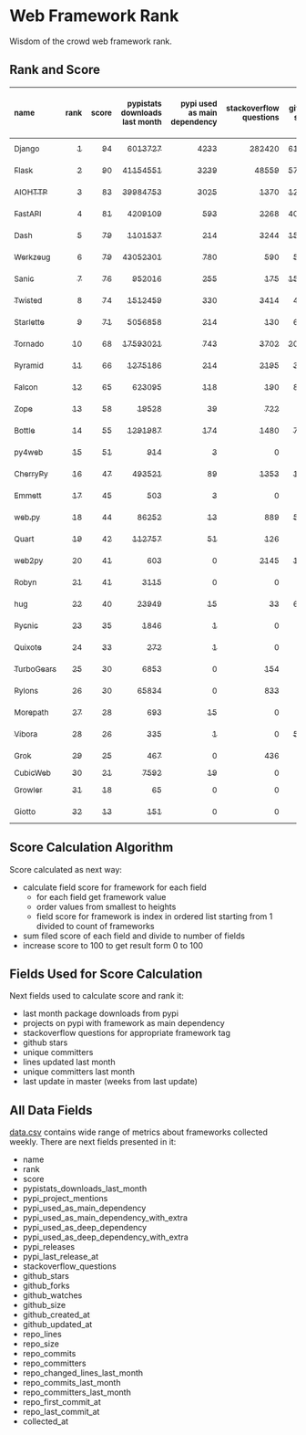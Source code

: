 # Web Framework Rank
Wisdom of the crowd web framework rank.

## Rank and Score
<sub>name</sub> | <sub>rank</sub> | <sub>score</sub> | <sub>pypistats downloads last month</sub> | <sub>pypi used as main dependency</sub> | <sub>stackoverflow questions</sub> | <sub>github stars</sub> | <sub>repo unique committers</sub> | <sub>repo changed lines last month</sub> | <sub>repo unique committers last month</sub> | <sub>repo last commit</sub>
:--- | ---: | ---: | ---: | ---: | ---: | ---: | ---: | ---: | ---: | ---:
[<sub>Django</sub>](https://github.com/django/django "first commit: 2005-07-13") | [<sub>1</sub>](# "  +0 last week") | [<sub>94</sub>](# "  -2 last week") | [<sub>6013727</sub>](# "  #5 in pypistats downloads last month -0.18% last week") | [<sub>4233</sub>](# "  #1 in pypi used as main dependency +0.47% last week") | [<sub>282420</sub>](# "  #1 in stackoverflow questions +0.09% last week") | [<sub>61769</sub>](# "  #1 in github stars +0.19% last week") | [<sub>2629</sub>](# "  #1 in repo unique committers +0.15% last week") | [<sub>4521</sub>](# "  #5 in repo changed lines last month -3.6% last week") | [<sub>32</sub>](# "  #1 in repo unique committers last month +0.0% last week") | [<sub>2022-01-14</sub>](# "▼ #3 in repo last commit 1 week ago")
[<sub>Flask</sub>](https://github.com/pallets/flask "first commit: 2010-04-06; uses: Werkzeug") | [<sub>2</sub>](# "  +0 last week") | [<sub>90</sub>](# "  +3 last week") | [<sub>41154551</sub>](# "  #2 in pypistats downloads last month +1.45% last week") | [<sub>3239</sub>](# "  #2 in pypi used as main dependency +0.72% last week") | [<sub>48559</sub>](# "  #2 in stackoverflow questions -0.01% last week") | [<sub>57647</sub>](# "  #2 in github stars +0.11% last week") | [<sub>767</sub>](# "  #2 in repo unique committers +0.0% last week") | [<sub>788</sub>](# "▲ #10 in repo changed lines last month +36.33% last week") | [<sub>5</sub>](# "▼ #6 in repo unique committers last month -16.67% last week") | [<sub>2022-01-14</sub>](# "▲ #3 in repo last commit 1 week ago")
[<sub>AIOHTTP</sub>](https://github.com/aio-libs/aiohttp "first commit: 2013-10-01") | [<sub>3</sub>](# "  +0 last week") | [<sub>83</sub>](# "  -3 last week") | [<sub>39984753</sub>](# "  #3 in pypistats downloads last month +2.35% last week") | [<sub>3025</sub>](# "  #3 in pypi used as main dependency +0.6% last week") | [<sub>1370</sub>](# "  #10 in stackoverflow questions +0.07% last week") | [<sub>12056</sub>](# "  #7 in github stars +0.16% last week") | [<sub>655</sub>](# "  #3 in repo unique committers +0.15% last week") | [<sub>182</sub>](# "▼ #14 in repo changed lines last month -78.89% last week") | [<sub>8</sub>](# "▼ #3 in repo unique committers last month +0.0% last week") | [<sub>2022-01-14</sub>](# "▲ #3 in repo last commit 1 week ago")
[<sub>FastAPI</sub>](https://github.com/tiangolo/fastapi "first commit: 2018-12-05; uses: Starlette") | [<sub>4</sub>](# "  +0 last week") | [<sub>81</sub>](# "  -3 last week") | [<sub>4209109</sub>](# "  #7 in pypistats downloads last month +2.77% last week") | [<sub>593</sub>](# "  #6 in pypi used as main dependency +1.02% last week") | [<sub>2268</sub>](# "  #6 in stackoverflow questions +1.3% last week") | [<sub>40596</sub>](# "  #3 in github stars +0.6% last week") | [<sub>291</sub>](# "  #8 in repo unique committers +0.0% last week") | [<sub>12280</sub>](# "▼ #4 in repo changed lines last month -2.33% last week") | [<sub>4</sub>](# "▼ #8 in repo unique committers last month -20.0% last week") | [<sub>2022-01-07</sub>](# "▼ #13 in repo last commit 2 weeks ago")
[<sub>Dash</sub>](https://github.com/plotly/dash "first commit: 2015-04-10") | [<sub>5</sub>](# "  +0 last week") | [<sub>79</sub>](# "  +1 last week") | [<sub>1101537</sub>](# "  #11 in pypistats downloads last month -3.33% last week") | [<sub>214</sub>](# "▲ #9 in pypi used as main dependency +0.94% last week") | [<sub>3244</sub>](# "  #5 in stackoverflow questions +0.22% last week") | [<sub>15746</sub>](# "  #6 in github stars +0.27% last week") | [<sub>128</sub>](# "  #16 in repo unique committers +1.59% last week") | [<sub>176955</sub>](# "  #1 in repo changed lines last month -8.08% last week") | [<sub>7</sub>](# "▲ #4 in repo unique committers last month +40.0% last week") | [<sub>2022-01-14</sub>](# "▲ #3 in repo last commit 1 week ago")
[<sub>Werkzeug</sub>](https://github.com/pallets/werkzeug "first commit: 2007-05-04; used by: Flask and Quart") | [<sub>6</sub>](# "  +0 last week") | [<sub>79</sub>](# "  +2 last week") | [<sub>43052301</sub>](# "  #1 in pypistats downloads last month +0.59% last week") | [<sub>780</sub>](# "  #4 in pypi used as main dependency +0.52% last week") | [<sub>590</sub>](# "  #15 in stackoverflow questions +0.0% last week") | [<sub>5944</sub>](# "  #12 in github stars +0.13% last week") | [<sub>451</sub>](# "  #4 in repo unique committers +0.0% last week") | [<sub>1084</sub>](# "  #8 in repo changed lines last month -4.24% last week") | [<sub>3</sub>](# "  #9 in repo unique committers last month +0.0% last week") | [<sub>2022-01-13</sub>](# "▲ #3 in repo last commit 1 week ago")
[<sub>Sanic</sub>](https://github.com/sanic-org/sanic "first commit: 2016-05-26") | [<sub>7</sub>](# "  +0 last week") | [<sub>76</sub>](# "  -1 last week") | [<sub>952016</sub>](# "  #12 in pypistats downloads last month +6.56% last week") | [<sub>255</sub>](# "  #8 in pypi used as main dependency +0.79% last week") | [<sub>175</sub>](# "  #18 in stackoverflow questions +0.0% last week") | [<sub>15751</sub>](# "  #5 in github stars +0.15% last week") | [<sub>342</sub>](# "  #7 in repo unique committers +0.0% last week") | [<sub>4303</sub>](# "  #6 in repo changed lines last month +10.45% last week") | [<sub>6</sub>](# "▼ #5 in repo unique committers last month -14.29% last week") | [<sub>2022-01-13</sub>](# "▲ #3 in repo last commit 1 week ago")
[<sub>Twisted</sub>](https://github.com/twisted/twisted "first commit: 2001-07-09") | [<sub>8</sub>](# "▲ +4 last week") | [<sub>74</sub>](# "▲ +15 last week") | [<sub>1512459</sub>](# "  #8 in pypistats downloads last month -1.49% last week") | [<sub>330</sub>](# "  #7 in pypi used as main dependency +0.0% last week") | [<sub>3414</sub>](# "  #4 in stackoverflow questions +0.06% last week") | [<sub>4461</sub>](# "  #15 in github stars +0.02% last week") | [<sub>266</sub>](# "  #10 in repo unique committers +0.0% last week") | [<sub>70</sub>](# "▲ #16 in repo changed lines last month +100% last week") | [<sub>2</sub>](# "▲ #13 in repo unique committers last month +100% last week") | [<sub>2022-01-15</sub>](# "▲ #1 in repo last commit 1 week ago")
[<sub>Starlette</sub>](https://github.com/encode/starlette "first commit: 2018-06-25; used by: FastAPI") | [<sub>9</sub>](# "▼ -1 last week") | [<sub>71</sub>](# "▼ -3 last week") | [<sub>5056858</sub>](# "  #6 in pypistats downloads last month +1.5% last week") | [<sub>214</sub>](# "  #9 in pypi used as main dependency +0.0% last week") | [<sub>130</sub>](# "  #20 in stackoverflow questions +0.0% last week") | [<sub>6471</sub>](# "  #11 in github stars +0.65% last week") | [<sub>189</sub>](# "▲ #12 in repo unique committers +0.53% last week") | [<sub>493</sub>](# "▼ #12 in repo changed lines last month -29.06% last week") | [<sub>9</sub>](# "▲ #2 in repo unique committers last month +28.57% last week") | [<sub>2022-01-14</sub>](# "▼ #3 in repo last commit 1 week ago")
[<sub>Tornado</sub>](https://github.com/tornadoweb/tornado "first commit: 2009-09-09") | [<sub>10</sub>](# "▼ -1 last week") | [<sub>68</sub>](# "▼ +0 last week") | [<sub>17593021</sub>](# "  #4 in pypistats downloads last month +6.83% last week") | [<sub>743</sub>](# "  #5 in pypi used as main dependency +0.13% last week") | [<sub>3702</sub>](# "  #3 in stackoverflow questions +0.03% last week") | [<sub>20360</sub>](# "  #4 in github stars +0.02% last week") | [<sub>428</sub>](# "  #5 in repo unique committers +0.0% last week") | [<sub>0</sub>](# "  #18 in repo changed lines last month +100% last week") | [<sub>0</sub>](# "  #18 in repo unique committers last month +100% last week") | [<sub>2021-11-03</sub>](# "  #20 in repo last commit 11 weeks ago")
[<sub>Pyramid</sub>](https://github.com/Pylons/pyramid "first commit: 2008-07-04; used by: CubicWeb") | [<sub>11</sub>](# "  +0 last week") | [<sub>66</sub>](# "  -1 last week") | [<sub>1275186</sub>](# "  #10 in pypistats downloads last month -0.78% last week") | [<sub>214</sub>](# "▲ #9 in pypi used as main dependency +0.47% last week") | [<sub>2195</sub>](# "  #7 in stackoverflow questions +0.05% last week") | [<sub>3625</sub>](# "  #16 in github stars +0.06% last week") | [<sub>354</sub>](# "  #6 in repo unique committers +0.0% last week") | [<sub>112</sub>](# "  #15 in repo changed lines last month -3.45% last week") | [<sub>2</sub>](# "▼ #13 in repo unique committers last month -33.33% last week") | [<sub>2021-12-17</sub>](# "▼ #17 in repo last commit 5 weeks ago")
[<sub>Falcon</sub>](https://github.com/falconry/falcon "first commit: 2012-12-06; used by: hug") | [<sub>12</sub>](# "▼ -2 last week") | [<sub>65</sub>](# "▼ -3 last week") | [<sub>623095</sub>](# "  #13 in pypistats downloads last month -0.67% last week") | [<sub>118</sub>](# "  #13 in pypi used as main dependency +0.0% last week") | [<sub>190</sub>](# "  #17 in stackoverflow questions +0.0% last week") | [<sub>8675</sub>](# "  #8 in github stars +0.07% last week") | [<sub>189</sub>](# "  #12 in repo unique committers +0.0% last week") | [<sub>388</sub>](# "  #13 in repo changed lines last month -10.6% last week") | [<sub>5</sub>](# "  #6 in repo unique committers last month +0.0% last week") | [<sub>2022-01-07</sub>](# "▼ #13 in repo last commit 2 weeks ago")
[<sub>Zope</sub>](https://github.com/zopefoundation/Zope "first commit: 1996-06-17") | [<sub>13</sub>](# "  +0 last week") | [<sub>58</sub>](# "  +2 last week") | [<sub>19528</sub>](# "  #19 in pypistats downloads last month +2.44% last week") | [<sub>39</sub>](# "  #16 in pypi used as main dependency +0.0% last week") | [<sub>722</sub>](# "  #14 in stackoverflow questions +0.0% last week") | [<sub>281</sub>](# "  #25 in github stars +0.72% last week") | [<sub>171</sub>](# "  #14 in repo unique committers +0.0% last week") | [<sub>836</sub>](# "▲ #9 in repo changed lines last month +476.55% last week") | [<sub>3</sub>](# "  #9 in repo unique committers last month +0.0% last week") | [<sub>2022-01-09</sub>](# "▲ #3 in repo last commit 1 week ago")
[<sub>Bottle</sub>](https://github.com/bottlepy/bottle "first commit: 2009-06-30") | [<sub>14</sub>](# "  +0 last week") | [<sub>55</sub>](# "  +0 last week") | [<sub>1291987</sub>](# "  #9 in pypistats downloads last month -2.93% last week") | [<sub>174</sub>](# "  #12 in pypi used as main dependency +1.16% last week") | [<sub>1480</sub>](# "  #9 in stackoverflow questions -0.07% last week") | [<sub>7497</sub>](# "  #9 in github stars +0.08% last week") | [<sub>221</sub>](# "  #11 in repo unique committers +0.0% last week") | [<sub>0</sub>](# "  #18 in repo changed lines last month +100% last week") | [<sub>0</sub>](# "  #18 in repo unique committers last month +100% last week") | [<sub>2021-07-07</sub>](# "  #23 in repo last commit 28 weeks ago")
[<sub>py4web</sub>](https://github.com/web2py/py4web "first commit: 2019-03-25") | [<sub>15</sub>](# "  +0 last week") | [<sub>51</sub>](# "  +2 last week") | [<sub>914</sub>](# "  #24 in pypistats downloads last month +4.22% last week") | [<sub>3</sub>](# "  #21 in pypi used as main dependency +0.0% last week") | [<sub>0</sub>](# "  #23 in stackoverflow questions +100% last week") | [<sub>168</sub>](# "  #27 in github stars +0.6% last week") | [<sub>57</sub>](# "  #20 in repo unique committers +0.0% last week") | [<sub>27208</sub>](# "▲ #2 in repo changed lines last month +373.92% last week") | [<sub>3</sub>](# "  #9 in repo unique committers last month +0.0% last week") | [<sub>2022-01-15</sub>](# "  #1 in repo last commit 1 week ago")
[<sub>CherryPy</sub>](https://github.com/cherrypy/cherrypy "first commit: 2004-11-20") | [<sub>16</sub>](# "▲ +1 last week") | [<sub>47</sub>](# "▲ +0 last week") | [<sub>493521</sub>](# "  #14 in pypistats downloads last month +1.94% last week") | [<sub>89</sub>](# "  #14 in pypi used as main dependency +0.0% last week") | [<sub>1353</sub>](# "  #11 in stackoverflow questions -0.07% last week") | [<sub>1491</sub>](# "  #18 in github stars +0.27% last week") | [<sub>142</sub>](# "  #15 in repo unique committers +0.0% last week") | [<sub>0</sub>](# "  #18 in repo changed lines last month +100% last week") | [<sub>0</sub>](# "  #18 in repo unique committers last month +100% last week") | [<sub>2021-09-07</sub>](# "  #21 in repo last commit 19 weeks ago")
[<sub>Emmett</sub>](https://github.com/emmett-framework/emmett "first commit: 2014-10-22") | [<sub>17</sub>](# "▲ +1 last week") | [<sub>45</sub>](# "▲ -1 last week") | [<sub>503</sub>](# "▲ #27 in pypistats downloads last month +52.42% last week") | [<sub>3</sub>](# "  #21 in pypi used as main dependency +0.0% last week") | [<sub>0</sub>](# "  #23 in stackoverflow questions +100% last week") | [<sub>739</sub>](# "  #21 in github stars +0.14% last week") | [<sub>21</sub>](# "  #26 in repo unique committers +0.0% last week") | [<sub>13331</sub>](# "▼ #3 in repo changed lines last month +0.63% last week") | [<sub>1</sub>](# "▼ #16 in repo unique committers last month +0.0% last week") | [<sub>2022-01-10</sub>](# "▼ #3 in repo last commit 1 week ago")
[<sub>web.py</sub>](https://github.com/webpy/webpy "first commit: 1970-01-01") | [<sub>18</sub>](# "▲ +1 last week") | [<sub>44</sub>](# "▲ +0 last week") | [<sub>86252</sub>](# "  #16 in pypistats downloads last month -9.05% last week") | [<sub>13</sub>](# "  #20 in pypi used as main dependency +0.0% last week") | [<sub>889</sub>](# "  #12 in stackoverflow questions +0.0% last week") | [<sub>5655</sub>](# "  #14 in github stars -0.04% last week") | [<sub>89</sub>](# "  #18 in repo unique committers +0.0% last week") | [<sub>0</sub>](# "  #18 in repo changed lines last month +100% last week") | [<sub>0</sub>](# "  #18 in repo unique committers last month +100% last week") | [<sub>2021-09-02</sub>](# "  #22 in repo last commit 20 weeks ago")
[<sub>Quart</sub>](https://gitlab.com/pgjones/quart "first commit: 2017-05-14; uses: Werkzeug") | [<sub>19</sub>](# "▼ -3 last week") | [<sub>42</sub>](# "▼ -7 last week") | [<sub>112757</sub>](# "  #15 in pypistats downloads last month -1.51% last week") | [<sub>51</sub>](# "  #15 in pypi used as main dependency +2.0% last week") | [<sub>126</sub>](# "  #21 in stackoverflow questions +0.0% last week") | [<sub>978</sub>](# "  #19 in github stars +0.2% last week") | [<sub>66</sub>](# "  #19 in repo unique committers +0.0% last week") | [<sub>0</sub>](# "▼ #18 in repo changed lines last month -100.0% last week") | [<sub>0</sub>](# "▼ #18 in repo unique committers last month -100.0% last week") | [<sub>2021-12-14</sub>](# "▼ #17 in repo last commit 5 weeks ago")
[<sub>web2py</sub>](https://github.com/web2py/web2py "first commit: 2011-11-23") | [<sub>20</sub>](# "  +0 last week") | [<sub>41</sub>](# "  +0 last week") | [<sub>603</sub>](# "  #26 in pypistats downloads last month +3.43% last week") | [<sub>0</sub>](# "  #26 in pypi used as main dependency +100% last week") | [<sub>2145</sub>](# "  #8 in stackoverflow questions +0.05% last week") | [<sub>1970</sub>](# "  #17 in github stars +0.15% last week") | [<sub>269</sub>](# "  #9 in repo unique committers +0.0% last week") | [<sub>0</sub>](# "  #18 in repo changed lines last month +100% last week") | [<sub>0</sub>](# "  #18 in repo unique committers last month +100% last week") | [<sub>2021-11-06</sub>](# "  #19 in repo last commit 11 weeks ago")
[<sub>Robyn</sub>](https://github.com/sansyrox/robyn "first commit: 2021-05-22") | [<sub>21</sub>](# "  +0 last week") | [<sub>41</sub>](# "  +1 last week") | [<sub>3115</sub>](# "  #22 in pypistats downloads last month +54.67% last week") | [<sub>0</sub>](# "  #26 in pypi used as main dependency +100% last week") | [<sub>0</sub>](# "  #23 in stackoverflow questions +100% last week") | [<sub>336</sub>](# "  #24 in github stars +1.51% last week") | [<sub>10</sub>](# "  #28 in repo unique committers +11.11% last week") | [<sub>509</sub>](# "▲ #11 in repo changed lines last month -8.62% last week") | [<sub>3</sub>](# "  #9 in repo unique committers last month +0.0% last week") | [<sub>2022-01-13</sub>](# "▲ #3 in repo last commit 1 week ago")
[<sub>hug</sub>](https://github.com/hugapi/hug "first commit: 2015-07-17; uses: Falcon") | [<sub>22</sub>](# "  +0 last week") | [<sub>40</sub>](# "  +1 last week") | [<sub>23949</sub>](# "  #18 in pypistats downloads last month -5.77% last week") | [<sub>15</sub>](# "▲ #18 in pypi used as main dependency +7.14% last week") | [<sub>33</sub>](# "  #22 in stackoverflow questions +0.0% last week") | [<sub>6579</sub>](# "  #10 in github stars +0.03% last week") | [<sub>123</sub>](# "  #17 in repo unique committers +0.0% last week") | [<sub>0</sub>](# "  #18 in repo changed lines last month +100% last week") | [<sub>0</sub>](# "  #18 in repo unique committers last month +100% last week") | [<sub>2020-08-10</sub>](# "  #27 in repo last commit 75 weeks ago")
[<sub>Pycnic</sub>](https://github.com/nullism/pycnic "first commit: 2015-11-04") | [<sub>23</sub>](# "  +0 last week") | [<sub>35</sub>](# "  -1 last week") | [<sub>1846</sub>](# "  #23 in pypistats downloads last month +10.74% last week") | [<sub>1</sub>](# "  #23 in pypi used as main dependency +0.0% last week") | [<sub>0</sub>](# "  #23 in stackoverflow questions +100% last week") | [<sub>154</sub>](# "  #28 in github stars +0.0% last week") | [<sub>11</sub>](# "  #27 in repo unique committers +0.0% last week") | [<sub>26</sub>](# "▼ #17 in repo changed lines last month +0.0% last week") | [<sub>2</sub>](# "▲ #13 in repo unique committers last month +0.0% last week") | [<sub>2021-12-27</sub>](# "▼ #15 in repo last commit 3 weeks ago")
[<sub>Quixote</sub>](https://github.com/nascheme/quixote "first commit: 2006-03-16") | [<sub>24</sub>](# "  +0 last week") | [<sub>33</sub>](# "  -1 last week") | [<sub>272</sub>](# "  #30 in pypistats downloads last month -2.51% last week") | [<sub>1</sub>](# "  #23 in pypi used as main dependency +0.0% last week") | [<sub>0</sub>](# "  #23 in stackoverflow questions +100% last week") | [<sub>79</sub>](# "  #29 in github stars +0.0% last week") | [<sub>6</sub>](# "  #29 in repo unique committers +0.0% last week") | [<sub>3694</sub>](# "  #7 in repo changed lines last month -0.67% last week") | [<sub>1</sub>](# "▼ #16 in repo unique committers last month +0.0% last week") | [<sub>2021-12-20</sub>](# "▼ #16 in repo last commit 4 weeks ago")
[<sub>TurboGears</sub>](https://github.com/TurboGears/tg2 "first commit: 2007-06-27") | [<sub>25</sub>](# "  +0 last week") | [<sub>30</sub>](# "  +0 last week") | [<sub>6853</sub>](# "  #21 in pypistats downloads last month -13.72% last week") | [<sub>0</sub>](# "  #26 in pypi used as main dependency +100% last week") | [<sub>154</sub>](# "  #19 in stackoverflow questions +0.0% last week") | [<sub>773</sub>](# "  #20 in github stars +0.0% last week") | [<sub>35</sub>](# "  #23 in repo unique committers +0.0% last week") | [<sub>0</sub>](# "  #18 in repo changed lines last month +100% last week") | [<sub>0</sub>](# "  #18 in repo unique committers last month +100% last week") | [<sub>2021-05-26</sub>](# "  #24 in repo last commit 34 weeks ago")
[<sub>Pylons</sub>](https://github.com/Pylons/pylons "first commit: 2006-02-18") | [<sub>26</sub>](# "  +0 last week") | [<sub>30</sub>](# "  +0 last week") | [<sub>65834</sub>](# "  #17 in pypistats downloads last month -5.56% last week") | [<sub>0</sub>](# "  #26 in pypi used as main dependency +100% last week") | [<sub>833</sub>](# "  #13 in stackoverflow questions +0.0% last week") | [<sub>216</sub>](# "  #26 in github stars +0.0% last week") | [<sub>36</sub>](# "  #22 in repo unique committers +0.0% last week") | [<sub>0</sub>](# "  #18 in repo changed lines last month +100% last week") | [<sub>0</sub>](# "  #18 in repo unique committers last month +100% last week") | [<sub>2018-01-12</sub>](# "  #30 in repo last commit 210 weeks ago")
[<sub>Morepath</sub>](https://github.com/morepath/morepath "first commit: 2013-07-17") | [<sub>27</sub>](# "  +0 last week") | [<sub>28</sub>](# "  +0 last week") | [<sub>693</sub>](# "  #25 in pypistats downloads last month +3.9% last week") | [<sub>15</sub>](# "  #18 in pypi used as main dependency +0.0% last week") | [<sub>0</sub>](# "  #23 in stackoverflow questions +100% last week") | [<sub>391</sub>](# "  #23 in github stars -0.26% last week") | [<sub>27</sub>](# "  #24 in repo unique committers +0.0% last week") | [<sub>0</sub>](# "  #18 in repo changed lines last month +100% last week") | [<sub>0</sub>](# "  #18 in repo unique committers last month +100% last week") | [<sub>2021-04-18</sub>](# "  #25 in repo last commit 39 weeks ago")
[<sub>Vibora</sub>](https://github.com/vibora-io/vibora "first commit: 2018-06-13") | [<sub>28</sub>](# "  +0 last week") | [<sub>26</sub>](# "  -1 last week") | [<sub>335</sub>](# "▼ #29 in pypistats downloads last month -4.56% last week") | [<sub>1</sub>](# "  #23 in pypi used as main dependency +0.0% last week") | [<sub>0</sub>](# "  #23 in stackoverflow questions +100% last week") | [<sub>5726</sub>](# "  #13 in github stars -0.02% last week") | [<sub>27</sub>](# "  #24 in repo unique committers +0.0% last week") | [<sub>0</sub>](# "  #18 in repo changed lines last month +100% last week") | [<sub>0</sub>](# "  #18 in repo unique committers last month +100% last week") | [<sub>2019-02-11</sub>](# "  #29 in repo last commit 153 weeks ago")
[<sub>Grok</sub>](https://github.com/zopefoundation/grok "first commit: 2006-10-14") | [<sub>29</sub>](# "  +0 last week") | [<sub>25</sub>](# "  +0 last week") | [<sub>467</sub>](# "▼ #28 in pypistats downloads last month +11.72% last week") | [<sub>0</sub>](# "  #26 in pypi used as main dependency +100% last week") | [<sub>436</sub>](# "  #16 in stackoverflow questions -0.23% last week") | [<sub>20</sub>](# "  #31 in github stars +0.0% last week") | [<sub>40</sub>](# "  #21 in repo unique committers +0.0% last week") | [<sub>0</sub>](# "  #18 in repo changed lines last month +100% last week") | [<sub>0</sub>](# "  #18 in repo unique committers last month +100% last week") | [<sub>2020-09-02</sub>](# "  #26 in repo last commit 72 weeks ago")
[<sub>CubicWeb</sub>](https://forge.extranet.logilab.fr/cubicweb/cubicweb "uses: Pyramid") | [<sub>30</sub>](# "  +0 last week") | [<sub>21</sub>](# "  +0 last week") | [<sub>7592</sub>](# "  #20 in pypistats downloads last month -15.35% last week") | [<sub>19</sub>](# "  #17 in pypi used as main dependency +0.0% last week") | [<sub>0</sub>](# "  #23 in stackoverflow questions +100% last week") | [<sub>0</sub>](# "  #32 in github stars +100% last week") | [<sub>0</sub>](# "  #32 in repo unique committers +100% last week") | [<sub>0</sub>](# "  #18 in repo changed lines last month +100% last week") | [<sub>0</sub>](# "  #18 in repo unique committers last month +100% last week") | [<sub></sub>](# "  #31 in repo last commit")
[<sub>Growler</sub>](https://github.com/pyGrowler/Growler "first commit: 2014-08-17") | [<sub>31</sub>](# "  +0 last week") | [<sub>18</sub>](# "  +0 last week") | [<sub>65</sub>](# "  #32 in pypistats downloads last month +44.44% last week") | [<sub>0</sub>](# "  #26 in pypi used as main dependency +100% last week") | [<sub>0</sub>](# "  #23 in stackoverflow questions +100% last week") | [<sub>686</sub>](# "  #22 in github stars +0.0% last week") | [<sub>6</sub>](# "  #29 in repo unique committers +0.0% last week") | [<sub>0</sub>](# "  #18 in repo changed lines last month +100% last week") | [<sub>0</sub>](# "  #18 in repo unique committers last month +100% last week") | [<sub>2020-03-08</sub>](# "  #28 in repo last commit 97 weeks ago")
[<sub>Giotto</sub>](https://github.com/priestc/giotto "first commit: 2012-02-26") | [<sub>32</sub>](# "  +0 last week") | [<sub>13</sub>](# "  +0 last week") | [<sub>151</sub>](# "  #31 in pypistats downloads last month +18.9% last week") | [<sub>0</sub>](# "  #26 in pypi used as main dependency +100% last week") | [<sub>0</sub>](# "  #23 in stackoverflow questions +100% last week") | [<sub>54</sub>](# "  #30 in github stars +0.0% last week") | [<sub>3</sub>](# "  #31 in repo unique committers +0.0% last week") | [<sub>0</sub>](# "  #18 in repo changed lines last month +100% last week") | [<sub>0</sub>](# "  #18 in repo unique committers last month +100% last week") | [<sub>2013-10-07</sub>](# "  #31 in repo last commit 432 weeks ago")

## Score Calculation Algorithm
Score calculated as next way:
- calculate field score for framework for each field
  - for each field get framework value
  - order values from smallest to heights
  - field score for framework is index in ordered list starting from 1 divided to count of frameworks
- sum filed score of each field and divide to number of fields
- increase score to 100 to get result form 0 to 100

## Fields Used for Score Calculation
Next fields used to calculate score and rank it:
- last month package downloads from pypi
- projects on pypi with framework as main dependency
- stackoverflow questions for appropriate framework tag
- github stars
- unique committers
- lines updated last month
- unique committers last month
- last update in master (weeks from last update)

## All Data Fields
[data.csv](data.csv) contains wide range of metrics about frameworks collected weekly.
There are next fields presented in it: 

- name
- rank
- score
- pypistats_downloads_last_month
- pypi_project_mentions
- pypi_used_as_main_dependency
- pypi_used_as_main_dependency_with_extra
- pypi_used_as_deep_dependency
- pypi_used_as_deep_dependency_with_extra
- pypi_releases
- pypi_last_release_at
- stackoverflow_questions
- github_stars
- github_forks
- github_watches
- github_size
- github_created_at
- github_updated_at
- repo_lines
- repo_size
- repo_commits
- repo_committers
- repo_changed_lines_last_month
- repo_commits_last_month
- repo_committers_last_month
- repo_first_commit_at
- repo_last_commit_at
- collected_at
